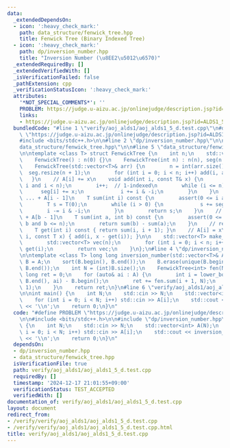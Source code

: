 ```yaml
---
data:
  _extendedDependsOn:
  - icon: ':heavy_check_mark:'
    path: data_structure/fenwick_tree.hpp
    title: Fenwick Tree (Binary Indexed Tree)
  - icon: ':heavy_check_mark:'
    path: dp/inversion_number.hpp
    title: "Inversion Number (\u8EE2\u5012\u6570)"
  _extendedRequiredBy: []
  _extendedVerifiedWith: []
  _isVerificationFailed: false
  _pathExtension: cpp
  _verificationStatusIcon: ':heavy_check_mark:'
  attributes:
    '*NOT_SPECIAL_COMMENTS*': ''
    PROBLEM: https://judge.u-aizu.ac.jp/onlinejudge/description.jsp?id=ALDS1_5_D
    links:
    - https://judge.u-aizu.ac.jp/onlinejudge/description.jsp?id=ALDS1_5_D
  bundledCode: "#line 1 \"verify/aoj_alds1/aoj_alds1_5_d.test.cpp\"\n#define PROBLEM\
    \ \"https://judge.u-aizu.ac.jp/onlinejudge/description.jsp?id=ALDS1_5_D\"\n\n\
    #include <bits/stdc++.h>\n\n#line 2 \"dp/inversion_number.hpp\"\n\n#line 2 \"\
    data_structure/fenwick_tree.hpp\"\n\n#line 5 \"data_structure/fenwick_tree.hpp\"\
    \n\ntemplate <class T> struct FenwickTree {\n    int n;\n    std::vector<T> seg;\n\
    \    FenwickTree() : n(0) {}\n    FenwickTree(int n) : n(n), seg(n + 1, 0) {}\n\
    \    FenwickTree(std::vector<T>& arr) {\n        n = int(arr.size());\n      \
    \  seg.resize(n + 1);\n        for (int i = 0; i < n; i++) add(i, arr[i]);\n \
    \   }\n    // A[i] += x\n    void add(int i, const T& x) {\n        assert(0 <=\
    \ i and i < n);\n        i++;  // 1-indexed\n        while (i <= n) {\n      \
    \      seg[i] += x;\n            i += i & -i;\n        }\n    }\n    // A[0] +\
    \ ... + A[i - 1]\n    T sum(int i) const {\n        assert(0 <= i and i <= n);\n\
    \        T s = T(0);\n        while (i > 0) {\n            s += seg[i];\n    \
    \        i -= i & -i;\n        }\n        return s;\n    }\n    // A[a] + ...\
    \ + A[b - 1]\n    T sum(int a, int b) const {\n        assert(0 <= a and a <=\
    \ b and b <= n);\n        return sum(b) - sum(a);\n    }\n    // return A[i]\n\
    \    T get(int i) const { return sum(i, i + 1); }\n    // A[i] = x\n    void set(int\
    \ i, const T x) { add(i, x - get(i)); }\n\n    std::vector<T> make_vector() {\n\
    \        std::vector<T> vec(n);\n        for (int i = 0; i < n; i++) vec[i] =\
    \ get(i);\n        return vec;\n    }\n};\n#line 4 \"dp/inversion_number.hpp\"\
    \n\ntemplate <class T> long long inversion_number(std::vector<T>& A) {\n    auto\
    \ B = A;\n    sort(B.begin(), B.end());\n    B.erase(unique(B.begin(), B.end()),\
    \ B.end());\n    int N = (int)B.size();\n    FenwickTree<int> fen(N);\n    long\
    \ long ret = 0;\n    for (auto& ai : A) {\n        int i = lower_bound(B.begin(),\
    \ B.end(), ai) - B.begin();\n        ret += fen.sum(i + 1, N);\n        fen.add(i,\
    \ 1);\n    }\n    return ret;\n}\n#line 6 \"verify/aoj_alds1/aoj_alds1_5_d.test.cpp\"\
    \n\nint main() {\n    int N;\n    std::cin >> N;\n    std::vector<int> A(N);\n\
    \    for (int i = 0; i < N; i++) std::cin >> A[i];\n    std::cout << inversion_number<int>(A)\
    \ << '\\n';\n    return 0;\n}\n"
  code: "#define PROBLEM \"https://judge.u-aizu.ac.jp/onlinejudge/description.jsp?id=ALDS1_5_D\"\
    \n\n#include <bits/stdc++.h>\n\n#include \"dp/inversion_number.hpp\"\n\nint main()\
    \ {\n    int N;\n    std::cin >> N;\n    std::vector<int> A(N);\n    for (int\
    \ i = 0; i < N; i++) std::cin >> A[i];\n    std::cout << inversion_number<int>(A)\
    \ << '\\n';\n    return 0;\n}\n"
  dependsOn:
  - dp/inversion_number.hpp
  - data_structure/fenwick_tree.hpp
  isVerificationFile: true
  path: verify/aoj_alds1/aoj_alds1_5_d.test.cpp
  requiredBy: []
  timestamp: '2024-12-17 21:01:55+09:00'
  verificationStatus: TEST_ACCEPTED
  verifiedWith: []
documentation_of: verify/aoj_alds1/aoj_alds1_5_d.test.cpp
layout: document
redirect_from:
- /verify/verify/aoj_alds1/aoj_alds1_5_d.test.cpp
- /verify/verify/aoj_alds1/aoj_alds1_5_d.test.cpp.html
title: verify/aoj_alds1/aoj_alds1_5_d.test.cpp
---
```

